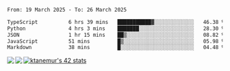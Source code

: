 <!--START_SECTION:waka-->

```txt
From: 19 March 2025 - To: 26 March 2025

TypeScript          6 hrs 39 mins   ███████████▓░░░░░░░░░░░░░   46.38 %
Python              4 hrs 3 mins    ███████░░░░░░░░░░░░░░░░░░   28.30 %
JSON                1 hr 15 mins    ██▒░░░░░░░░░░░░░░░░░░░░░░   08.82 %
JavaScript          51 mins         █▒░░░░░░░░░░░░░░░░░░░░░░░   05.98 %
Markdown            38 mins         █░░░░░░░░░░░░░░░░░░░░░░░░   04.48 %
```

<!--END_SECTION:waka-->
<a href="https://github.com/anuraghazra/github-readme-stats">
  <img align="left" src="https://github-readme-stats.vercel.app/api?username=Tanesan&count_private=true&show_icons=true" />
<img align="left" src="https://github-readme-stats.vercel.app/api/top-langs/?username=Tanesan" />
</a>

[![ktanemur's 42 stats](https://badge42.vercel.app/api/v2/cl1wslf6s002109l771rng2w8/stats?cursusId=21&coalitionId=62)](https://github.com/JaeSeoKim/badge42)
